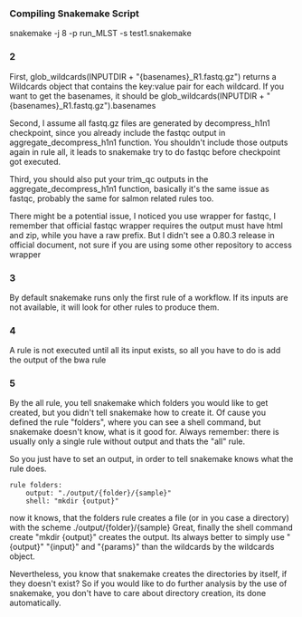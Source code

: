 ### Compiling Snakemake Script
snakemake -j 8 -p run_MLST -s test1.snakemake

### 2
First, glob_wildcards(INPUTDIR + "{basenames}_R1.fastq.gz") returns a Wildcards object that contains the key:value pair for each wildcard. If you want to get the basenames, it should be glob_wildcards(INPUTDIR + "{basenames}_R1.fastq.gz").basenames

Second, I assume all fastq.gz files are generated by decompress_h1n1 checkpoint, since you already include the fastqc output in aggregate_decompress_h1n1 function. You shouldn't include those outputs again in rule all, it leads to snakemake try to do fastqc before checkpoint got executed.

Third, you should also put your trim_qc outputs in the aggregate_decompress_h1n1 function, basically it's the same issue as fastqc, probably the same for salmon related rules too.

There might be a potential issue, I noticed you use wrapper for fastqc, I remember that official fastqc wrapper requires the output must have html and zip, while you have a raw prefix. But I didn't see a 0.80.3 release in official document, not sure if you are using some other repository to access wrapper

### 3
By default snakemake runs only the first rule of a workflow. If its inputs are not available, it will look for other rules to produce them.

### 4
A rule is not executed until all its input exists, so all you have to do is add the output of the bwa rule

### 5
By the all rule, you tell snakemake which folders you would like to get created, but you didn't tell snakemake how to create it. Of cause you defined the rule "folders", where you can see a shell command, but snakemake doesn't know, what is it good for. Always remember: there is usually only a single rule without output and thats the "all" rule.

So you just have to set an output, in order to tell snakemake knows what the rule does.

```
rule folders:
    output: "./output/{folder}/{sample}"
    shell: "mkdir {output}"
```

now it knows, that the folders rule creates a file (or in you case a directory) with the scheme ./output/{folder}/{sample}
Great, finally the shell command create "mkdir {output}" creates the output. Its always better to simply use "{output}" "{input}" and "{params}" than the wildcards by the wildcards object.


Nevertheless, you know that snakemake creates the directories by itself, if they doesn't exist?
So if you would like to do further analysis by the use of snakemake, you don't have to care about directory creation, its done automatically.

